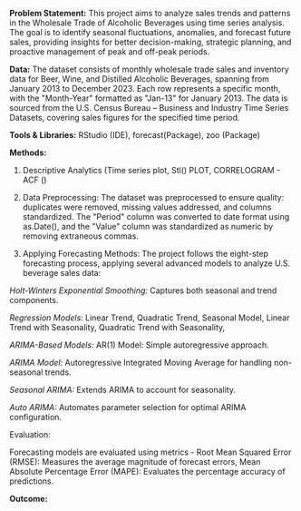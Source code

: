 **Problem Statement:** This project aims to analyze sales trends and patterns in the Wholesale Trade of Alcoholic Beverages using time series analysis. The goal is to identify seasonal fluctuations, anomalies, and forecast future sales, providing insights for better decision-making, strategic planning, and proactive management of peak and off-peak periods.


**Data:** The dataset consists of monthly wholesale trade sales and inventory data for Beer, Wine, and Distilled Alcoholic Beverages, spanning from January 2013 to December 2023. Each row represents a specific month, with the "Month-Year" formatted as "Jan-13" for January 2013. The data is sourced from the U.S. Census Bureau – Business and Industry Time Series Datasets, covering sales figures for the specified time period.


**Tools & Libraries:** RStudio (IDE), forecast(Package), zoo (Package)


**Methods:** 

1. Descriptive Analytics (Time series plot, Stl() PLOT, CORRELOGRAM - ACF ()

2. Data Preprocessing: The dataset was preprocessed to ensure quality: duplicates were removed, missing values addressed, and columns standardized.  The "Period" column was converted to date format using as.Date(), and the "Value" column was standardized as numeric by removing extraneous commas. 

3. Applying Forecasting Methods:
The project follows the eight-step forecasting process, applying several advanced models to analyze U.S. beverage sales data:

  *Holt-Winters Exponential Smoothing:* Captures both seasonal and trend components.

  *Regression Models:* Linear Trend, Quadratic Trend, Seasonal Model, Linear Trend with Seasonality, Quadratic Trend with Seasonality, 

  *ARIMA-Based Models:* AR(1) Model: Simple autoregressive approach.

  *ARIMA Model:* Autoregressive Integrated Moving Average for handling non-seasonal trends.

  *Seasonal ARIMA:* Extends ARIMA to account for seasonality.

  *Auto ARIMA:* Automates parameter selection for optimal ARIMA configuration. 


Evaluation:

Forecasting models are evaluated using metrics - Root Mean Squared Error (RMSE): Measures the average magnitude of forecast errors, 
Mean Absolute Percentage Error (MAPE): Evaluates the percentage accuracy of predictions.


**Outcome:**


